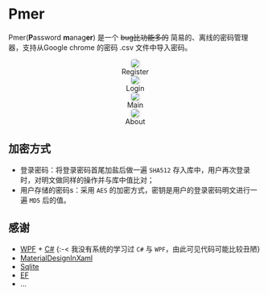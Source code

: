 # Pmer

Pmer(**P**assword **m**anag**er**) 是一个 ~~bug比功能多的~~ 简易的、离线的密码管理器，支持从Google chrome 的密码 .csv 文件中导入密码。


<div align="center">
    <img style="border-radius: 0.3125em; box-shadow: 0 2px 4px 0 rgba(34,36,38,.12),0 2px 10px 0 rgba(34,36,38,.08);"
     src="https://cdn.jsdelivr.net/gh/jaywhen/imageBed/imgPmer20.PNG"
     />
    <br />
</div>
<div align="center">
        Register
</div>



<div align="center">
    <img style="border-radius: 0.3125em; 
     box-shadow: 0 2px 4px 0 rgba(34,36,38,.12),0 2px 10px 0 rgba(34,36,38,.08);"
     src="https://cdn.jsdelivr.net/gh/jaywhen/imageBed/imgPmer21PNG.PNG"
         />
    <br />
</div>


<div align="center">
        Login
</div>




<div align="center">
    <img style="border-radius: 0.3125em; 
     box-shadow: 0 2px 4px 0 rgba(34,36,38,.12),0 2px 10px 0 rgba(34,36,38,.08);"
     src="https://cdn.jsdelivr.net/gh/jaywhen/imageBed/imgPmer23.PNG"
         />
</div>


<div align="center">
        Main
</div>
<div align="center">
    <img style="border-radius: 0.3125em; 
     box-shadow: 0 2px 4px 0 rgba(34,36,38,.12),0 2px 10px 0 rgba(34,36,38,.08);"
     src="https://cdn.jsdelivr.net/gh/jaywhen/imageBed/imgPmer25PNG.PNG"
         />
</div>


<div align="center">
        About
</div>


## 加密方式

- 登录密码：将登录密码首尾加盐后做一遍 `SHA512` 存入库中，用户再次登录时，对明文做同样的操作并与库中值比对；
- 用户存储的密码s：采用 `AES` 的加密方式，密钥是用户的登录密码明文进行一遍 `MD5` 后的值。

## 感谢

-  [WPF](https://docs.microsoft.com/en-us/dotnet/desktop/wpf/?view=netdesktop-5.0) + [C#](https://docs.microsoft.com/en-us/dotnet/csharp/) {:-< 我没有系统的学习过 `C#` 与 `WPF`，由此可见代码可能比较丑陋}
- [MaterialDesignInXaml](https://github.com/MaterialDesignInXAML/MaterialDesignInXamlToolkit)
- [Sqlite](https://sqlite.org/index.html)
- [EF](https://docs.microsoft.com/zh-cn/ef/core/)
- ...

